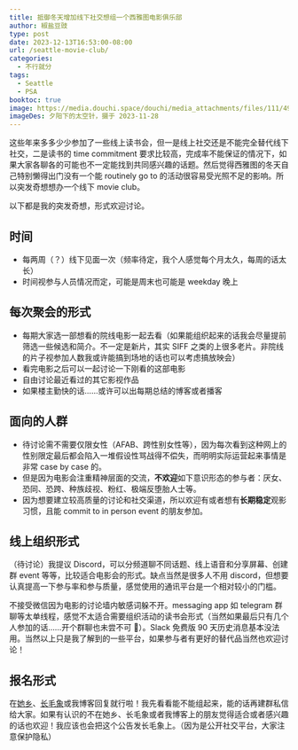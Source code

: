 ```yaml
---
title: 抵御冬天增加线下社交想组一个西雅图电影俱乐部 
author: 椒盐豆豉
type: post
date: 2023-12-13T16:53:00-08:00
url: /seattle-movie-club/
categories:
  - 不行就分
tags:
  - Seattle
  - PSA
booktoc: true
image: https://media.douchi.space/douchi/media_attachments/files/111/491/543/700/610/243/original/7328fdce5fdf4959.jpg
imageDes: 夕阳下的太空针，摄于 2023-11-28
---
```


这些年来多多少少参加了一些线上读书会，但一是线上社交还是不能完全替代线下社交，二是读书的 time commitment 要求比较高，完成率不能保证的情况下，如果大家各聊各的可能也不一定能找到共同感兴趣的话题。然后觉得西雅图的冬天自己特别懒得出门没有一个能 routinely go to 的活动很容易受光照不足的影响。所以突发奇想想办一个线下 movie club。

<!--more-->

以下都是我的突发奇想，形式欢迎讨论。

## 时间
- 每两周（？）线下见面一次（频率待定，我个人感觉每个月太久，每周的话太长）
- 时间视参与人员情况而定，可能是周末也可能是 weekday 晚上

## 每次聚会的形式
- 每期大家选一部想看的院线电影一起去看（如果能组织起来的话我会尽量提前筛选一些候选和简介。不一定是新片，其实 SIFF 之类的上很多老片。非院线的片子视参加人数我或许能搞到场地的话也可以考虑搞放映会）
- 看完电影之后可以一起讨论一下刚看的这部电影
- 自由讨论最近看过的其它影视作品
- 如果楼主勤快的话……或许可以出每期总结的博客或者播客


## 面向的人群
- 待讨论需不需要仅限女性（AFAB、跨性别女性等），因为每次看到这种网上的性别限定最后都会陷入一堆假设性骂战得不偿失，而明明实际运营起来事情是非常 case by case 的。
- 但是因为电影会注重精神层面的交流，**不欢迎**如下意识形态的参与者：厌女、恐同、恐跨、种族歧视、粉红、极端反堕胎人士等。
- 因为想要建立较高质量的讨论和社交渠道，所以欢迎有或者想有**长期稳定**观影习惯，且能 commit to in person event 的朋友参加。

## 线上组织形式
（待讨论）我提议 Discord，可以分频道聊不同话题、线上语音和分享屏幕、创建群 event 等等，比较适合电影会的形式。缺点当然是很多人不用 discord，但想要认真提高一下参与率和参与质量，感觉使用的通讯平台是一个相对较小的门槛。

不接受微信因为电影的讨论墙内敏感词躲不开。messaging app 如 telegram 群聊等太单线程，感觉不太适合需要组织活动的读书会形式（当然如果最后只有几个人参加的话……开个群聊也未尝不可 🤣）。Slack 免费版 90 天历史消息基本没法用。当然以上只是我了解到的一些平台，如果参与者有更好的替代品当然也欢迎讨论！

## 报名形式
在[她乡](https://womenoverseas.com/t/topic/50208)、[长毛象](https://douchi.space/@mtfront/111576081644813628)或我博客回复就行啦！我先看看能不能组起来，能的话再建群私信给大家。如果有认识的不在她乡、长毛象或者我博客上的朋友觉得适合或者感兴趣的话也欢迎！我应该也会把这个公告发长毛象上。（因为是公开社交平台，大家注意保护隐私）

